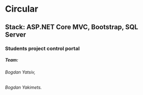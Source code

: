 # Circular

## Stack: ASP.NET Core MVC, Bootstrap, SQL Server

### Students project control portal

##### Team:
###### Bogdan Yatsiv,
###### Bogdan Yakimets.
